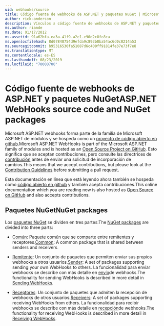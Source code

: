 ```yaml
---
uid: webhooks/source
title: Código fuente de webhooks de ASP.NET y paquetes NuGet | Microsoft Docs
author: rick-anderson
description: Vínculos a código fuente de webhooks de ASP.NET y paquetes NuGet
ms.author: riande
ms.date: 01/17/2012
ms.assetid: 91a62bfa-ea3a-41f9-a2e1-e90d2c8fc8ca
ms.openlocfilehash: 8d07848754d9efda9c893b8ba54ac6d0c0214a53
ms.sourcegitcommit: b95316530fa51087d6c400ff91814fe37e73f7e8
ms.translationtype: MT
ms.contentlocale: es-ES
ms.lasthandoff: 08/23/2019
ms.locfileid: "70000700"
---
```

# <a name="aspnet-webhooks-source-code-and-nuget-packages"></a><span data-ttu-id="18480-103">Código fuente de webhooks de ASP.NET y paquetes NuGet</span><span class="sxs-lookup"><span data-stu-id="18480-103">ASP.NET WebHooks source code and NuGet packages</span></span>

<span data-ttu-id="18480-104">Microsoft ASP.NET webhooks forma parte de la familia de Microsoft ASP.NET de módulos y se hospeda como un [proyecto de código abierto en github](https://github.com/aspnet/WebHooks).</span><span class="sxs-lookup"><span data-stu-id="18480-104">Microsoft ASP.NET WebHooks is part of the Microsoft ASP.NET family of modules and is hosted as an [Open Source Project on GitHub](https://github.com/aspnet/WebHooks).</span></span> <span data-ttu-id="18480-105">Esto significa que se aceptan contribuciones, pero consulte las directrices de [contribución](https://github.com/aspnet/Home/blob/master/CONTRIBUTING.md) antes de enviar una solicitud de incorporación de cambios.</span><span class="sxs-lookup"><span data-stu-id="18480-105">This means that we accept contributions, but please look at the [Contribution Guidelines](https://github.com/aspnet/Home/blob/master/CONTRIBUTING.md) before submitting a pull request.</span></span>

<span data-ttu-id="18480-106">Esta documentación en línea que está leyendo ahora también se hospeda como [código abierto en github](http://docs.asp.net/en/latest/contribute/style-guide.html#style-guide) y también acepta contribuciones.</span><span class="sxs-lookup"><span data-stu-id="18480-106">This online documentation which you are reading now is also hosted as [Open Source on GitHub](http://docs.asp.net/en/latest/contribute/style-guide.html#style-guide) and also accepts contributions.</span></span>

## <a name="nuget-packages"></a><span data-ttu-id="18480-107">Paquetes NuGet</span><span class="sxs-lookup"><span data-stu-id="18480-107">NuGet packages</span></span>

<span data-ttu-id="18480-108">Los [paquetes NuGet](https://nuget.org/packages?q=Microsoft.AspNet.WebHooks) se dividen en tres partes:</span><span class="sxs-lookup"><span data-stu-id="18480-108">The [NuGet packages](https://nuget.org/packages?q=Microsoft.AspNet.WebHooks) are divided into three parts:</span></span>

* <span data-ttu-id="18480-109">[Común](https://www.nuget.org/packages?q=Microsoft.AspNet.WebHooks.Common): Paquete común que se comparte entre remitentes y receptores.</span><span class="sxs-lookup"><span data-stu-id="18480-109">[Common](https://www.nuget.org/packages?q=Microsoft.AspNet.WebHooks.Common): A common package that is shared between senders and receivers.</span></span>

* <span data-ttu-id="18480-110">[Remitente](https://www.nuget.org/packages?q=Microsoft.AspNet.WebHooks.Custom): Un conjunto de paquetes que permiten enviar sus propios webhooks a otros usuarios.</span><span class="sxs-lookup"><span data-stu-id="18480-110">[Sender](https://www.nuget.org/packages?q=Microsoft.AspNet.WebHooks.Custom): A set of packages supporting sending your own WebHooks to others.</span></span> <span data-ttu-id="18480-111">La funcionalidad para enviar webhooks se describe con más detalle en [envío](sending/senders.md)de webhooks.</span><span class="sxs-lookup"><span data-stu-id="18480-111">The functionality for sending WebHooks is described in more detail in [Sending WebHooks](sending/senders.md).</span></span>

* <span data-ttu-id="18480-112">[Receptores](https://www.nuget.org/packages?q=Microsoft.AspNet.WebHooks.Receivers): Un conjunto de paquetes que admiten la recepción de webhooks de otros usuarios.</span><span class="sxs-lookup"><span data-stu-id="18480-112">[Receivers](https://www.nuget.org/packages?q=Microsoft.AspNet.WebHooks.Receivers): A set of packages supporting receiving WebHooks from others.</span></span> <span data-ttu-id="18480-113">La funcionalidad para recibir webhooks se describe con más detalle en [recepción](receiving/index.md)de webhooks.</span><span class="sxs-lookup"><span data-stu-id="18480-113">The functionality for receiving WebHooks is described in more detail in [Receiving WebHooks](receiving/index.md).</span></span>
